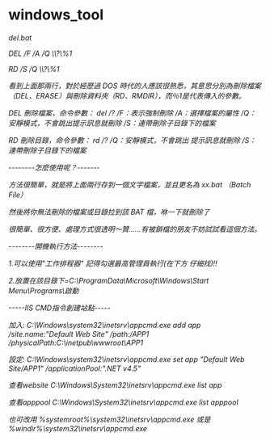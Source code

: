 # windows_tool
<h6>del.bat
<p>DEL /F /A /Q \\?\%1
<p>RD /S /Q \\?\%1

看到上面那兩行，對於經歷過 DOS 時代的人應該很熟悉，其意思分別為刪除檔案（DEL、ERASE）與刪除資料夾（RD、RMDIR），而％1是代表傳入的參數。

DEL 刪除檔案，命令參數： del /?
/F：表示強制刪除
/A：選擇檔案的屬性
/Q：安靜模式，不會跳出提示訊息就刪除
/S：連帶刪除子目錄下的檔案

RD 刪除目錄，命令參數： rd /?
/Q：安靜模式，不會跳出 提示訊息就刪除
/S：連帶刪除子目錄下的檔案

--------怎麼使用呢？-------

方法很簡單，就是將上面兩行存到一個文字檔案，並且更名為 xx.bat （Batch File）

然後將你無法刪除的檔案或目錄拉到該 BAT 檔，咻一下就刪除了

很簡單、很方便、處理方式很透明～贊......有被鎖檔的朋友不妨試試看這個方法。

--------開機執行方法--------

1.可以使用"工作排程器" 記得勾選最高管理員執行(在下方 仔細找)!!

2.放置在該目錄下=C:\ProgramData\Microsoft\Windows\Start Menu\Programs\啟動

-----IIS CMD指令創建站點-----

加入:
C:\Windows\system32\inetsrv\appcmd.exe add app /site.name:"Default Web Site" /path:/APP1 /physicalPath:C:\inetpub\wwwroot\APP1

設定:
C:\Windows\system32\inetsrv\appcmd.exe set app "Default Web Site/APP1" /applicationPool:".NET v4.5"

查看website 
C:\Windows\System32\inetsrv\appcmd.exe list app

查看apppool 
C:\Windows\System32\inetsrv\appcmd.exe list apppool

也可改用
%systemroot%\system32\inetsrv\appcmd.exe 或是 %windir%\system32\inetsrv\appcmd.exe
